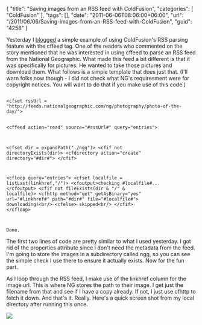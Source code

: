 {
	"title": "Saving images from an RSS feed with ColdFusion",
	"categories": [
		"ColdFusion"
	],
	"tags": [],
	"date": "2011-06-06T08:06:00+06:00",
	"url": "/2011/06/06/Saving-images-from-an-RSS-feed-with-ColdFusion",
	"guid": "4258"
}

Yesterday I <a href="http://www.raymondcamden.com/index.cfm/2011/6/5/ColdFusion-Sample--Reading-a-RSS-Feed">blogged</a> a simple example of using ColdFusion's RSS parsing feature with the cffeed tag. One of the readers who commented on the story mentioned that he was interested in using cffeed to parse an RSS feed from the National Geographic. What made this feed a bit different is that it was specifically for pictures. He wanted to take those pictures and download them. What follows is a simple template that does just that. (I'll warn folks now though - I did not check what NG's requiresment were for copyright notices. You will want to do that if you make use of this code.)
<!--more-->
<p>

<code>
&lt;cfset rssUrl = "http://feeds.nationalgeographic.com/ng/photography/photo-of-the-day/"&gt;

&lt;cffeed action="read" source="#rssUrl#" query="entries"&gt;

&lt;cfset dir = expandPath("./ngg")&gt;
&lt;cfif not directoryExists(dir)&gt;
	&lt;cfdirectory action="create" directory="#dir#"&gt;
&lt;/cfif&gt;

&lt;cfloop query="entries"&gt;
	&lt;cfset localfile = listLast(linkhref,"/")&gt;
	&lt;cfoutput&gt;checking #localfile#... &lt;/cfoutput&gt;
	&lt;cfif not fileExists(dir & "/" & localfile)&gt;
		&lt;cfhttp method="get" getAsBinary="yes" url="#linkhref#" path="#dir#" file="#localfile#"&gt;
		downloading!&lt;br/&gt;
	&lt;cfelse&gt;
		skipped&lt;br/&gt;
	&lt;/cfif&gt;
&lt;/cfloop&gt;

Done.
</code>

<p>

The first two lines of code are pretty similar to what I used yesterday. I got rid of the properties attribute since I don't need the metadata from the feed. I'm going to store the images in a subdirectory called ngg, so you can see the simple check I use there to ensure it actually exists. Now for the fun part.

<p>

As I loop through the RSS feed, I make use of the linkhref column for the image url. This is where NG stores the path to their image. I get just the filename from that and see if I have a copy already. If not, I just use cfhttp to fetch it down. And that's it. Really. Here's a quick screen shot from my local directory after running this once.

<p>



<img src="https://static.raymondcamden.com/images/cfjedi/ScreenClip108.png" />